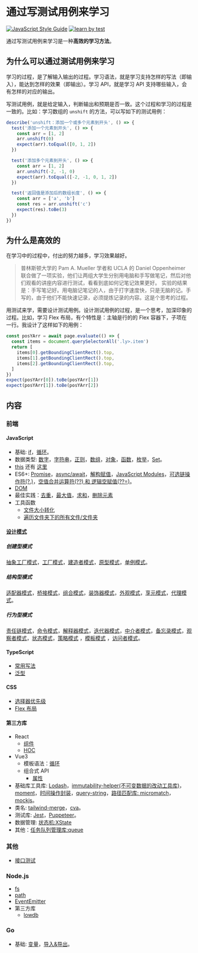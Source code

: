 # 通过写测试用例来学习
[![JavaScript Style Guide](https://img.shields.io/badge/code_style-standard-brightgreen.svg)](https://standardjs.com) 
[![learn by test](https://circleci.com/gh/iamjoel/learn-by-test.svg?style=svg)](https://circleci.com/gh/iamjoel/learn-by-test)

通过写测试用例来学习是一种**高效的学习方法**。

## 为什么可以通过测试用例来学习
学习的过程，是了解输入输出的过程。学习语法，就是学习支持怎样的写法（即输入），能达到怎样的效果（即输出）。学习 API，就是学习 API 支持哪些输入，会有怎样的对应的输出。

写测试用例，就是给定输入，判断输出和预期是否一致。这个过程和学习的过程是一致的。比如：学习数组的 `unshift` 的方法，可以写如下的测试用例：
```js
describe('unshift：添加一个或多个元素到开头', () => {
  test('添加一个元素到开头', () => {
    const arr = [1, 2]
    arr.unshift(0)
    expect(arr).toEqual([0, 1, 2])
  })

  test('添加多个元素到开头', () => {
    const arr = [1, 2]
    arr.unshift(-2, -1, 0)
    expect(arr).toEqual([-2, -1, 0, 1, 2])
  })

  test('返回值是添加后的数组长度', () => {
    const arr = ['a', 'b']
    const res = arr.unshift('c')
    expect(res).toBe(3)
  })
})
```

## 为什么是高效的
在学习中的过程中，付出的努力越多，学习效果越好。

> 普林斯顿大学的 Pam A. Mueller 学者和 UCLA 的 Daniel Oppenheimer 联合做了一项实验，他们让两组大学生分别用电脑和手写做笔记，然后对他们观看的讲座内容进行测试，看看到底如何记笔记效果更好。
> 实验的结果是：手写笔记好。用电脑记笔记的人，由于打字速度快，只是无脑的记。手写的，由于他们不能快速记录，必须提炼记录的内容。这是个思考的过程。

用测试来学，需要设计测试用例。设计测试用例的过程，是一个思考，加深印象的过程。比如，学习 Flex 布局，有个特性是：主轴是行的的 Flex 容器下，子项在一行。我设计了这样如下的用例：
```js
const posYArr = await page.evaluate(() => {
  const items = document.querySelectorAll('.ly>.item')
  return [
    items[0].getBoundingClientRect().top,
    items[1].getBoundingClientRect().top,
    items[2].getBoundingClientRect().top,
  ]
})
expect(posYArr[0]).toBe(posYArr[1])
expect(posYArr[1]).toBe(posYArr[2])
```


## 内容
### 前端 
#### JavaScript
* 基础: [if](frontend/src/js/basic/if.spec)，[循环](frontend/src/js/basic/loop.spec.ts)。
* 数据类型: [数字](number.spec.ts)，[字符串](frontend/src/js/data-type/string.spec.ts)，[正则](frontend/src/js/data-type/regexp.spec.ts)，[数组](frontend/src/js/data-type/array.spec.ts)，[对象](frontend/src/js/data-type/object.spec.ts)，[函数](frontend/src/js/data-type/function.spec.ts)，[枚举](frontend/src/js/data-type/enum.spec.ts)，[Set](frontend/src/js/data-type/set.spec.ts)。
* [this](frontend/src/js/this/index.spec.ts) 还有 [这里](frontend/src/js/this/index.e2e.spec.ts)
* ES6+: [Promise](frontend/src/js/es6/promise.spec.ts)，[async/await](frontend/src/js/es6/async-await.spec.ts)，[解构赋值](frontend/src/js/es6/destructuring-assignment.spec.ts)，[JavaScript Modules](frontend/src/js/es6/module/index.spec.ts)，[可选链操作符(?.)](frontend/src/js/es6/optional-chain.spec.ts)，[空值合并运算符(??) 和 逻辑空赋值(??=)](frontend/src/js/es6/nullish-operator.spec.ts)。
* [DOM](frontend/src/js/dom/index.e2e.spec.ts)
* 最佳实践：[去重](frontend/src/js/best-practice/unique/index.spec.ts)，[最大值](frontend/src/js/best-practice/max/index.spec.ts)，[求和](frontend/src/js/best-practice/sum/index.spec.ts)，[删除元素](frontend/src/js/best-practice/remove/index.spec.ts)
* 工具函数
  * [文件大小转化](frontend/src/js/utils/format-file-size.spec.ts)
  * [遍历文件夹下的所有文件/文件夹](node/src/utils/walk-through.spec.ts)

#### [设计模式](frontend/src/design-pattern/README.md)
##### 创建型模式
[抽象工厂模式](frontend/src/design-pattern/creational/abstract-factory/index.spec.js)，[工厂模式](frontend/src/design-pattern/creational/factory-method/index.spec.js)，[建造者模式](frontend/src/design-pattern/creational/builder/index.spec.js)，[原型模式](frontend/src/design-pattern/creational/prototype/index.spec.js)，[单例模式](frontend/src/design-pattern/creational/singleton/index.spec.js)。

##### 结构型模式
[适配器模式](frontend/src/design-pattern/structural/adapt/index.spec.js)，[桥接模式](frontend/src/design-pattern/structural/bridge/index.spec.js)，[组合模式](frontend/src/design-pattern/structural/composite/index.spec.js)，[装饰器模式](frontend/src/design-pattern/structural/decorate/index.spec.js)，[外观模式](frontend/src/design-pattern/structural/facade/index.spec.js)，[享元模式](frontend/src/design-pattern/structural/flyweight/index.spec.js)，[代理模式](frontend/src/design-pattern/structural/proxy/index.spec.js)。

##### 行为型模式
[责任链模式](frontend/src/design-pattern/behavioral/chain-of-resp/index.spec.js)，[命令模式](frontend/src/design-pattern/behavioral/command/index.spec.js)，[解释器模式](frontend/src/design-pattern/behavioral/interpreter/index.spec.js)，[迭代器模式](frontend/src/design-pattern/behavioral/iterator/index.spec.js)，[中介者模式](frontend/src/design-pattern/behavioral/mediator/index.spec.js)，[备忘录模式](frontend/src/design-pattern/behavioral/memento/index.spec.js)，[观察者模式](frontend/src/design-pattern/behavioral/observer/index.spec.js)，[状态模式](frontend/src/design-pattern/behavioral/state/index.spec.js)，[策略模式](frontend/src/design-pattern/behavioral/strategy/index.spec.js)
，[模板模式](frontend/src/design-pattern/behavioral/template/index.spec.js)
，[访问者模式](frontend/src/design-pattern/behavioral/visitor/index.spec.js)。

#### TypeScript
* [常用写法](frontend/src/ts/common.spec.ts)
* [泛型](frontend/src/ts/generic.spec.ts)

#### CSS
* [选择器优先级](frontend/src/css/selector-priority/index.e2e.spec.ts)
* [Flex 布局](frontend/src/css/flex/index.e2e.spec.ts)

#### 第三方库
* React
  * [组件](frontend/src/libs/react/component/Button.spec.tsx)
  * [HOC](frontend/src/libs/react/hoc/Hoc.spec.tsx)
* Vue3
  * 模板语法：[循环](frontend/src/libs/vue/vue3/src/components/template/Repeat.spec.js)
  * 组合式 API
    * [属性](frontend/src/libs/vue/vue3/src/components/data/Props.spec.js)
* 基础库工具库: [Lodash](frontend/src/libs/lodash.spec.ts)，[immutability-helper(不可变数据的改动工具库)](frontend/src/libs/immutability-helper.spec.ts)，[moment](frontend/src/libs/moment.spec.ts)，[时间操作封装](frontend/src/libs/time/util.spec.ts)，[query-string](frontend/src/libs/query-string.spec.ts)，[路径匹配库: micromatch](frontend/src/libs/micromatch.spec.ts)，[mockjs](frontend/src/libs/mockjs.spec.ts)。
* 类名: [tailwind-merge](frontend/src/libs/class-name/tailwind-merge.spec.ts)，[cva](frontend/src/libs/class-name/cva.spec.ts)。
* 测试库: [Jest](frontend/src/libs/jest/index.spec.ts)，[Puppeteer](frontend/src/libs/puppeteer/index.e2e.spec.ts)。
* 数据管理: [状态机:XState](frontend/src/libs/data-manage/xstate.spec.ts)
* 其他：[任务队列管理库:queue](frontend/src/libs/other/queue/index.spec.ts)

### 其他
* [接口测试](frontend/src/api/index.api.spec.ts)

### Node.js
* [fs](node/src/fs/index.spec.ts)
* [path](node/src/path.spec.ts)
* [EventEmitter](node/src/event-emitter.spec.ts)
* 第三方库
  * [lowdb](node/src/libs/lowdb/index.spec.ts)

### Go
* 基础: [变量](go/src/basic/var/var_test.go)，[导入&导出](go/src/basic/pkg-test/pkg_test.go)。



